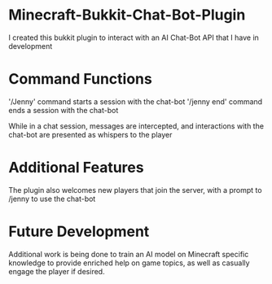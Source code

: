 # Minecraft-Bukkit-Chat-Bot-Plugin
I created this bukkit plugin to interact with an AI Chat-Bot API that I have in development

# Command Functions
'/Jenny' command starts a session with the chat-bot
'/jenny end' command ends a session with the chat-bot

While in a chat session, messages are intercepted, and interactions with the chat-bot are presented as whispers to the player

# Additional Features
The plugin also welcomes new players that join the server, with a prompt to /jenny to use the chat-bot

# Future Development
Additional work is being done to train an AI model on Minecraft specific knowledge to provide enriched help on game topics, as well as casually engage the player if desired.

